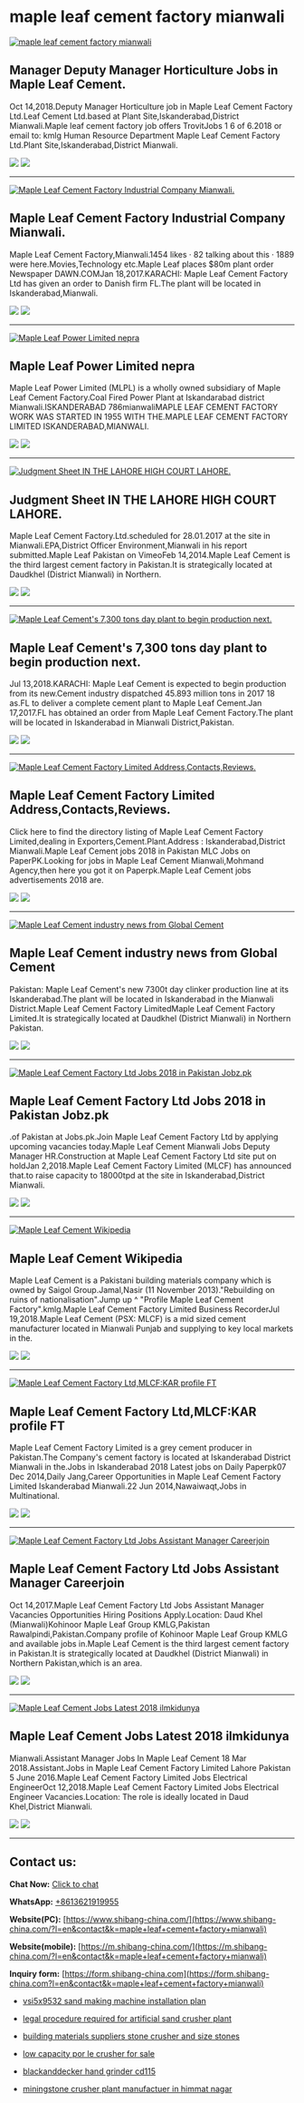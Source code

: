 # maple leaf cement factory mianwali

<a href="https://swt.shibang-china.com/?l=en&img&k=maple+leaf+cement+factory+mianwali" target="_blank">![maple leaf cement factory mianwali](http://static.shibang-china.com/all-800x300/543.jpg)</a>

## Manager Deputy Manager Horticulture Jobs in Maple Leaf Cement.
Oct 14,2018.Deputy Manager Horticulture job in Maple Leaf Cement Factory Ltd.Leaf Cement Ltd.based at Plant Site,Iskanderabad,District Mianwali.Maple leaf cement factory job offers TrovitJobs 1 6 of 6.2018 or email to:  kmlg Human Resource Department Maple Leaf Cement Factory Ltd.Plant Site,Iskanderabad,District Mianwali.


<a href="https://whatsapp.shibangsoft.com/WhatsApp.php" target="_blank" title="WhatsApp">![](http://static.shibang-china.com/icon/whatsapp.png)</a> <a href="https://swt.shibang-china.com/?l=en&icon&k=maple+leaf+cement+factory+mianwali" target="_blank">![](http://static.shibang-china.com/icon/chat-en.png)</a>

---

<a href="https://swt.shibang-china.com/?l=en&img&k=maple+leaf+cement+factory+mianwali" target="_blank">![Maple Leaf Cement Factory Industrial Company Mianwali.](http://static.shibang-china.com/all-800x300/716.jpg)</a>

## Maple Leaf Cement Factory Industrial Company Mianwali.
Maple Leaf Cement Factory,Mianwali.1454 likes · 82 talking about this · 1889 were here.Movies,Technology etc.Maple Leaf places $80m plant order Newspaper DAWN.COMJan 18,2017.KARACHI: Maple Leaf Cement Factory Ltd has given an order to Danish firm FL.The plant will be located in Iskanderabad,Mianwali.


<a href="https://whatsapp.shibangsoft.com/WhatsApp.php" target="_blank" title="WhatsApp">![](http://static.shibang-china.com/icon/whatsapp.png)</a> <a href="https://swt.shibang-china.com/?l=en&icon&k=maple+leaf+cement+factory+mianwali" target="_blank">![](http://static.shibang-china.com/icon/chat-en.png)</a>

---

<a href="https://swt.shibang-china.com/?l=en&img&k=maple+leaf+cement+factory+mianwali" target="_blank">![Maple Leaf Power Limited nepra](http://static.shibang-china.com/all-800x300/748.jpg)</a>

## Maple Leaf Power Limited nepra
Maple Leaf Power Limited (MLPL) is a wholly owned subsidiary of Maple Leaf Cement Factory.Coal Fired Power Plant at Iskandarabad district Mianwali.ISKANDERABAD 786mianwaliMAPLE LEAF CEMENT FACTORY WORK WAS STARTED IN 1955 WITH THE.MAPLE LEAF CEMENT FACTORY LIMITED ISKANDERABAD,MIANWALI.


<a href="https://whatsapp.shibangsoft.com/WhatsApp.php" target="_blank" title="WhatsApp">![](http://static.shibang-china.com/icon/whatsapp.png)</a> <a href="https://swt.shibang-china.com/?l=en&icon&k=maple+leaf+cement+factory+mianwali" target="_blank">![](http://static.shibang-china.com/icon/chat-en.png)</a>

---

<a href="https://swt.shibang-china.com/?l=en&img&k=maple+leaf+cement+factory+mianwali" target="_blank">![Judgment Sheet IN THE LAHORE HIGH COURT LAHORE.](http://static.shibang-china.com/all-800x300/1238.jpg)</a>

## Judgment Sheet IN THE LAHORE HIGH COURT LAHORE.
Maple Leaf Cement Factory.Ltd.scheduled for 28.01.2017 at the site in Mianwali.EPA,District Officer Environment,Mianwali in his report submitted.Maple Leaf Pakistan on VimeoFeb 14,2014.Maple Leaf Cement is the third largest cement factory in Pakistan.It is strategically located at Daudkhel (District Mianwali) in Northern.


<a href="https://whatsapp.shibangsoft.com/WhatsApp.php" target="_blank" title="WhatsApp">![](http://static.shibang-china.com/icon/whatsapp.png)</a> <a href="https://swt.shibang-china.com/?l=en&icon&k=maple+leaf+cement+factory+mianwali" target="_blank">![](http://static.shibang-china.com/icon/chat-en.png)</a>

---

<a href="https://swt.shibang-china.com/?l=en&img&k=maple+leaf+cement+factory+mianwali" target="_blank">![Maple Leaf Cement&#39;s 7,300 tons day plant to begin production next.](http://static.shibang-china.com/all-800x300/758.jpg)</a>

## Maple Leaf Cement&#39;s 7,300 tons day plant to begin production next.
Jul 13,2018.KARACHI: Maple Leaf Cement is expected to begin production from its new.Cement industry dispatched 45.893 million tons in 2017 18 as.FL to deliver a complete cement plant to Maple Leaf Cement.Jan 17,2017.FL has obtained an order from Maple Leaf Cement Factory.The plant will be located in Iskanderabad in Mianwali District,Pakistan.


<a href="https://whatsapp.shibangsoft.com/WhatsApp.php" target="_blank" title="WhatsApp">![](http://static.shibang-china.com/icon/whatsapp.png)</a> <a href="https://swt.shibang-china.com/?l=en&icon&k=maple+leaf+cement+factory+mianwali" target="_blank">![](http://static.shibang-china.com/icon/chat-en.png)</a>

---

<a href="https://swt.shibang-china.com/?l=en&img&k=maple+leaf+cement+factory+mianwali" target="_blank">![Maple Leaf Cement Factory Limited Address,Contacts,Reviews.](http://static.shibang-china.com/all-800x300/1108.jpg)</a>

## Maple Leaf Cement Factory Limited Address,Contacts,Reviews.
Click here to find the directory listing of Maple Leaf Cement Factory Limited,dealing in Exporters,Cement.Plant.Address : Iskanderabad,District Mianwali.Maple Leaf Cement jobs 2018 in Pakistan MLC Jobs on PaperPK.Looking for jobs in Maple Leaf Cement Mianwali,Mohmand Agency,then here you got it on Paperpk.Maple Leaf Cement jobs advertisements 2018 are.


<a href="https://whatsapp.shibangsoft.com/WhatsApp.php" target="_blank" title="WhatsApp">![](http://static.shibang-china.com/icon/whatsapp.png)</a> <a href="https://swt.shibang-china.com/?l=en&icon&k=maple+leaf+cement+factory+mianwali" target="_blank">![](http://static.shibang-china.com/icon/chat-en.png)</a>

---

<a href="https://swt.shibang-china.com/?l=en&img&k=maple+leaf+cement+factory+mianwali" target="_blank">![Maple Leaf Cement industry news from Global Cement](http://static.shibang-china.com/all-800x300/432.jpg)</a>

## Maple Leaf Cement industry news from Global Cement
Pakistan: Maple Leaf Cement&#39;s new 7300t day clinker production line at its Iskanderabad.The plant will be located in Iskanderabad in the Mianwali District.Maple Leaf Cement Factory LimitedMaple Leaf Cement Factory Limited.It is strategically located at Daudkhel (District Mianwali) in Northern Pakistan.


<a href="https://whatsapp.shibangsoft.com/WhatsApp.php" target="_blank" title="WhatsApp">![](http://static.shibang-china.com/icon/whatsapp.png)</a> <a href="https://swt.shibang-china.com/?l=en&icon&k=maple+leaf+cement+factory+mianwali" target="_blank">![](http://static.shibang-china.com/icon/chat-en.png)</a>

---

<a href="https://swt.shibang-china.com/?l=en&img&k=maple+leaf+cement+factory+mianwali" target="_blank">![Maple Leaf Cement Factory Ltd Jobs 2018 in Pakistan Jobz.pk](http://static.shibang-china.com/all-800x300/1471.jpg)</a>

## Maple Leaf Cement Factory Ltd Jobs 2018 in Pakistan Jobz.pk
.of Pakistan at Jobs.pk.Join Maple Leaf Cement Factory Ltd by applying upcoming vacancies today.Maple Leaf Cement Mianwali Jobs Deputy Manager HR.Construction at Maple Leaf Cement Factory Ltd site put on holdJan 2,2018.Maple Leaf Cement Factory Limited (MLCF) has announced that.to raise capacity to 18000tpd at the site in Iskanderabad,District Mianwali.


<a href="https://whatsapp.shibangsoft.com/WhatsApp.php" target="_blank" title="WhatsApp">![](http://static.shibang-china.com/icon/whatsapp.png)</a> <a href="https://swt.shibang-china.com/?l=en&icon&k=maple+leaf+cement+factory+mianwali" target="_blank">![](http://static.shibang-china.com/icon/chat-en.png)</a>

---

<a href="https://swt.shibang-china.com/?l=en&img&k=maple+leaf+cement+factory+mianwali" target="_blank">![Maple Leaf Cement Wikipedia](http://static.shibang-china.com/all-800x300/241.jpg)</a>

## Maple Leaf Cement Wikipedia
Maple Leaf Cement is a Pakistani building materials company which is owned by Saigol Group.Jamal,Nasir (11 November 2013).&quot;Rebuilding on ruins of nationalisation&quot;.Jump up ^ &quot;Profile Maple Leaf Cement Factory&quot;.kmlg.Maple Leaf Cement Factory Limited Business RecorderJul 19,2018.Maple Leaf Cement (PSX: MLCF) is a mid sized cement manufacturer located in Mianwali Punjab and supplying to key local markets in the.


<a href="https://whatsapp.shibangsoft.com/WhatsApp.php" target="_blank" title="WhatsApp">![](http://static.shibang-china.com/icon/whatsapp.png)</a> <a href="https://swt.shibang-china.com/?l=en&icon&k=maple+leaf+cement+factory+mianwali" target="_blank">![](http://static.shibang-china.com/icon/chat-en.png)</a>

---

<a href="https://swt.shibang-china.com/?l=en&img&k=maple+leaf+cement+factory+mianwali" target="_blank">![Maple Leaf Cement Factory Ltd,MLCF:KAR profile FT](http://static.shibang-china.com/all-800x300/1076.jpg)</a>

## Maple Leaf Cement Factory Ltd,MLCF:KAR profile FT
Maple Leaf Cement Factory Limited is a grey cement producer in Pakistan.The Company&#39;s cement factory is located at Iskanderabad District Mianwali in the.Jobs in Iskanderabad 2018 Latest jobs on Daily Paperpk07 Dec 2014,Daily Jang,Career Opportunities in Maple Leaf Cement Factory Limited Iskanderabad Mianwali.22 Jun 2014,Nawaiwaqt,Jobs in Multinational.


<a href="https://whatsapp.shibangsoft.com/WhatsApp.php" target="_blank" title="WhatsApp">![](http://static.shibang-china.com/icon/whatsapp.png)</a> <a href="https://swt.shibang-china.com/?l=en&icon&k=maple+leaf+cement+factory+mianwali" target="_blank">![](http://static.shibang-china.com/icon/chat-en.png)</a>

---

<a href="https://swt.shibang-china.com/?l=en&img&k=maple+leaf+cement+factory+mianwali" target="_blank">![Maple Leaf Cement Factory Ltd Jobs Assistant Manager Careerjoin](http://static.shibang-china.com/all-800x300/29.jpg)</a>

## Maple Leaf Cement Factory Ltd Jobs Assistant Manager Careerjoin
Oct 14,2017.Maple Leaf Cement Factory Ltd Jobs Assistant Manager Vacancies Opportunities Hiring Positions Apply.Location: Daud Khel (Mianwali)Kohinoor Maple Leaf Group KMLG,Pakistan Rawalpindi,Pakistan.Company profile of Kohinoor Maple Leaf Group KMLG and available jobs in.Maple Leaf Cement is the third largest cement factory in Pakistan.It is strategically located at Daudkhel (District Mianwali) in Northern Pakistan,which is an area.


<a href="https://whatsapp.shibangsoft.com/WhatsApp.php" target="_blank" title="WhatsApp">![](http://static.shibang-china.com/icon/whatsapp.png)</a> <a href="https://swt.shibang-china.com/?l=en&icon&k=maple+leaf+cement+factory+mianwali" target="_blank">![](http://static.shibang-china.com/icon/chat-en.png)</a>

---

<a href="https://swt.shibang-china.com/?l=en&img&k=maple+leaf+cement+factory+mianwali" target="_blank">![Maple Leaf Cement Jobs Latest 2018 ilmkidunya](http://static.shibang-china.com/all-800x300/1061.jpg)</a>

## Maple Leaf Cement Jobs Latest 2018 ilmkidunya
Mianwali.Assistant Manager Jobs In Maple Leaf Cement 18 Mar 2018.Assistant.Jobs in Maple Leaf Cement Factory Limited Lahore Pakistan 5 June 2016.Maple Leaf Cement Factory Limited Jobs Electrical EngineerOct 12,2018.Maple Leaf Cement Factory Limited Jobs Electrical Engineer Vacancies.Location: The role is ideally located in Daud Khel,District Mianwali.


<a href="https://whatsapp.shibangsoft.com/WhatsApp.php" target="_blank" title="WhatsApp">![](http://static.shibang-china.com/icon/whatsapp.png)</a> <a href="https://swt.shibang-china.com/?l=en&icon&k=maple+leaf+cement+factory+mianwali" target="_blank">![](http://static.shibang-china.com/icon/chat-en.png)</a>

---
## Contact us:

**Chat Now:** [Click to chat](https://swt.shibang-china.com?l=en&contact&k=maple+leaf+cement+factory+mianwali)

**WhatsApp:**  [+8613621919955](https://whatsapp.shibangsoft.com/WhatsApp.php)

**Website(PC):** [https://www.shibang-china.com/](https://www.shibang-china.com/?l=en&contact&k=maple+leaf+cement+factory+mianwali)

**Website(mobile):** [https://m.shibang-china.com/](https://m.shibang-china.com/?l=en&contact&k=maple+leaf+cement+factory+mianwali)

**Inquiry form:** [https://form.shibang-china.com](https://form.shibang-china.com?l=en&contact&k=maple+leaf+cement+factory+mianwali)

* [vsi5x9532 sand making machine installation plan](../138/vsi5x9532%20sand%20making%20machine%20installation%20plan.md)

* [legal procedure required for artificial sand crusher plant](../132/legal%20procedure%20required%20for%20artificial%20sand%20crusher%20plant.md)

* [building materials suppliers stone crusher and size stones](../128/building%20materials%20suppliers%20stone%20crusher%20and%20size%20stones.md)

* [low capacity por le crusher for sale](../129/low%20capacity%20por%20le%20crusher%20for%20sale.md)

* [blackanddecker hand grinder cd115](../132/blackanddecker%20hand%20grinder%20cd115.md)

* [miningstone crusher plant manufactuer in himmat nagar](../139/miningstone%20crusher%20plant%20manufactuer%20in%20himmat%20nagar.md)